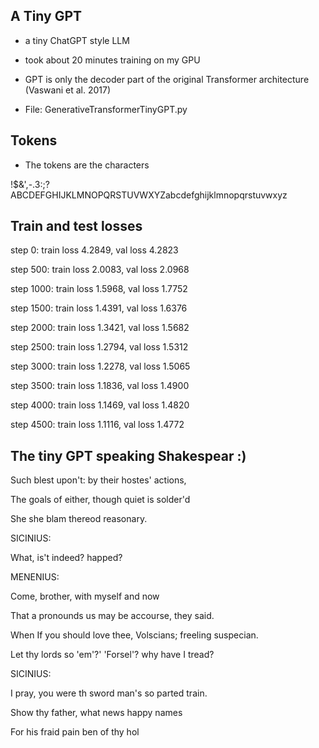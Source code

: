 ## A Tiny GPT

* a tiny ChatGPT style LLM 

* took about 20 minutes training on my GPU

* GPT is only the decoder part of the original Transformer architecture (Vaswani et al. 2017)

* File: GenerativeTransformerTinyGPT.py

## Tokens

* The tokens are the characters 

 !$&',-.3:;?ABCDEFGHIJKLMNOPQRSTUVWXYZabcdefghijklmnopqrstuvwxyz
 
## Train and test losses

step 0: train loss 4.2849, val loss 4.2823

step 500: train loss 2.0083, val loss 2.0968

step 1000: train loss 1.5968, val loss 1.7752

step 1500: train loss 1.4391, val loss 1.6376

step 2000: train loss 1.3421, val loss 1.5682

step 2500: train loss 1.2794, val loss 1.5312

step 3000: train loss 1.2278, val loss 1.5065

step 3500: train loss 1.1836, val loss 1.4900

step 4000: train loss 1.1469, val loss 1.4820

step 4500: train loss 1.1116, val loss 1.4772


## The tiny GPT speaking Shakespear :)

Such blest upon't: by their hostes' actions, 

The goals of either, though quiet is solder'd

She she blam thereod reasonary.

SICINIUS:

What, is't indeed? happed?

MENENIUS:

Come, brother, with myself and now

That a pronounds us may be accourse, they said.

When If you should love thee, Volscians; freeling suspecian.

Let thy lords so 'em'?' 'Forsel'? why have I tread?

SICINIUS:

I pray, you were th sword man's so parted train.

Show thy father, what news happy names

For his fraid pain ben of thy hol





